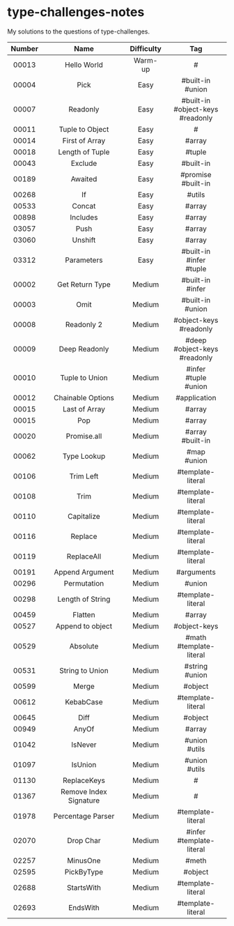 # type-challenges-notes

My solutions to the questions of type-challenges.

| Number |              Name              | Difficulty |          Tag          |
| :----: | :----------------------------: | :--------: | :-------------------: |
| 00013  |          Hello World           |  Warm-up   |           #           |
| 00004  |              Pick              |    Easy    |  #built-in<br>#union  |
| 00007  |            Readonly            |    Easy    | #built-in<br>#object-keys<br>#readonly |
| 00011  |        Tuple to Object         |    Easy    |           #           |
| 00014  |         First of Array         |    Easy    |        #array         |
| 00018  |        Length of Tuple         |    Easy    |        #tuple         |
| 00043  |            Exclude             |    Easy    |       #built-in       |
| 00189  |            Awaited             |    Easy    | #promise<br>#built-in |
| 00268  |               If               |    Easy    |        #utils         |
| 00533  |             Concat             |    Easy    |        #array         |
| 00898  |            Includes            |    Easy    |        #array         |
| 03057  |              Push              |    Easy    |        #array         |
| 03060  |            Unshift             |    Easy    |        #array         |
| 03312  |           Parameters           |    Easy    | #built-in<br>#infer<br>#tuple |
| 00002  |         Get Return Type        |   Medium   |  #built-in<br>#infer  |
| 00003  |              Omit              |   Medium   |  #built-in<br>#union  |
| 00008  |           Readonly 2           |   Medium   | #object-keys<br>#readonly |
| 00009  |         Deep Readonly          |   Medium   | #deep<br>#object-keys<br>#readonly |
| 00010  |         Tuple to Union         |   Medium   | #infer<br>#tuple<br>#union |
| 00012  |       Chainable Options        |   Medium   |     #application      |
| 00015  |         Last of Array          |   Medium   |        #array         |
| 00015  |              Pop               |   Medium   |        #array         |
| 00020  |          Promise.all           |   Medium   |  #array<br>#built-in  |
| 00062  |          Type Lookup           |   Medium   |    #map<br>#union     |
| 00106  |           Trim Left            |   Medium   |   #template-literal   |
| 00108  |              Trim              |   Medium   |   #template-literal   |
| 00110  |           Capitalize           |   Medium   |   #template-literal   |
| 00116  |            Replace             |   Medium   |   #template-literal   |
| 00119  |           ReplaceAll           |   Medium   |   #template-literal   |
| 00191  |        Append Argument         |   Medium   |      #arguments       |
| 00296  |          Permutation           |   Medium   |        #union         |
| 00298  |        Length of String        |   Medium   |   #template-literal   |
| 00459  |            Flatten             |   Medium   |        #array         |
| 00527  |        Append to object        |   Medium   |     #object-keys      |
| 00529  |            Absolute            |   Medium   | #math<br>#template-literal |
| 00531  |        String to Union         |   Medium   |   #string<br>#union   |
| 00599  |             Merge              |   Medium   |        #object        |
| 00612  |           KebabCase            |   Medium   |   #template-literal   |
| 00645  |              Diff              |   Medium   |        #object        |
| 00949  |             AnyOf              |   Medium   |        #array         |
| 01042  |            IsNever             |   Medium   |   #union<br>#utils    |
| 01097  |            IsUnion             |   Medium   |   #union<br>#utils    |
| 01130  |          ReplaceKeys           |   Medium   |           #           |
| 01367  |     Remove Index Signature     |   Medium   |           #           |
| 01978  |       Percentage Parser        |   Medium   |   #template-literal   |
| 02070  |           Drop Char            |   Medium   | #infer<br>#template-literal |
| 02257  |            MinusOne            |   Medium   |         #meth         |
| 02595  |           PickByType           |   Medium   |        #object        |
| 02688  |           StartsWith           |   Medium   |   #template-literal   |
| 02693  |            EndsWith            |   Medium   |   #template-literal   |

